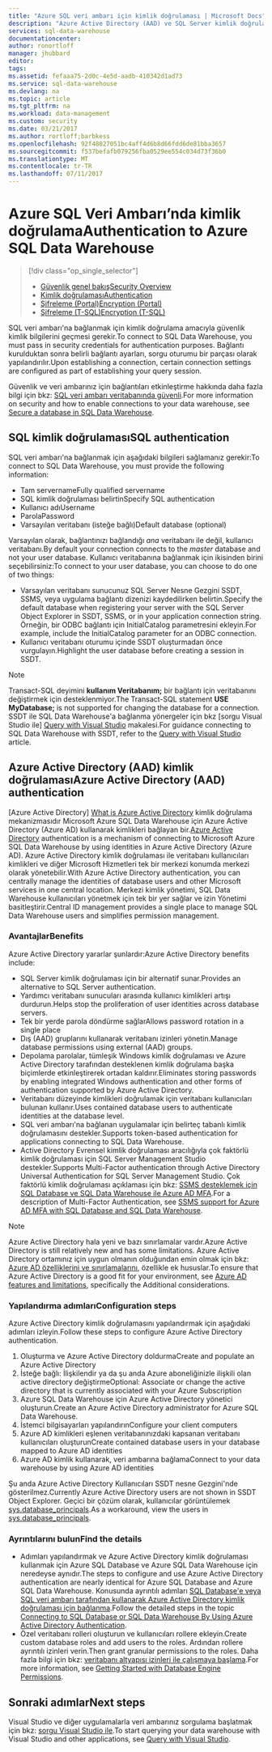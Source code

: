 ```yaml
---
title: "Azure SQL veri ambarı için kimlik doğrulaması | Microsoft Docs"
description: "Azure Active Directory (AAD) ve SQL Server kimlik doğrulaması Azure SQL veri ambarı."
services: sql-data-warehouse
documentationcenter: 
author: ronortloff
manager: jhubbard
editor: 
tags: 
ms.assetid: fefaaa75-2d0c-4e5d-aadb-410342d1ad73
ms.service: sql-data-warehouse
ms.devlang: na
ms.topic: article
ms.tgt_pltfrm: na
ms.workload: data-management
ms.custom: security
ms.date: 03/21/2017
ms.author: rortloff;barbkess
ms.openlocfilehash: 92f48027051bc4aff4d6b8d66fdd6de81bba3657
ms.sourcegitcommit: f537befafb079256fba0529ee554c034d73f36b0
ms.translationtype: MT
ms.contentlocale: tr-TR
ms.lasthandoff: 07/11/2017
---
```

# <a name="authentication-to-azure-sql-data-warehouse"></a><span data-ttu-id="b751e-103">Azure SQL Veri Ambarı’nda kimlik doğrulama</span><span class="sxs-lookup"><span data-stu-id="b751e-103">Authentication to Azure SQL Data Warehouse</span></span>
> [!div class="op_single_selector"]
> * [<span data-ttu-id="b751e-104">Güvenlik genel bakış</span><span class="sxs-lookup"><span data-stu-id="b751e-104">Security Overview</span></span>](sql-data-warehouse-overview-manage-security.md)
> * [<span data-ttu-id="b751e-105">Kimlik doğrulaması</span><span class="sxs-lookup"><span data-stu-id="b751e-105">Authentication</span></span>](sql-data-warehouse-authentication.md)
> * [<span data-ttu-id="b751e-106">Şifreleme (Portal)</span><span class="sxs-lookup"><span data-stu-id="b751e-106">Encryption (Portal)</span></span>](sql-data-warehouse-encryption-tde.md)
> * [<span data-ttu-id="b751e-107">Şifreleme (T-SQL)</span><span class="sxs-lookup"><span data-stu-id="b751e-107">Encryption (T-SQL)</span></span>](sql-data-warehouse-encryption-tde-tsql.md)
> 
> 

<span data-ttu-id="b751e-108">SQL veri ambarı'na bağlanmak için kimlik doğrulama amacıyla güvenlik kimlik bilgilerini geçmesi gerekir.</span><span class="sxs-lookup"><span data-stu-id="b751e-108">To connect to SQL Data Warehouse, you must pass in security credentials for authentication purposes.</span></span> <span data-ttu-id="b751e-109">Bağlantı kurulduktan sonra belirli bağlantı ayarları, sorgu oturumu bir parçası olarak yapılandırılır.</span><span class="sxs-lookup"><span data-stu-id="b751e-109">Upon establishing a connection, certain connection settings are configured as part of establishing your query session.</span></span>  

<span data-ttu-id="b751e-110">Güvenlik ve veri ambarınız için bağlantıları etkinleştirme hakkında daha fazla bilgi için bkz: [SQL veri ambarı veritabanında güvenli][Secure a database in SQL Data Warehouse].</span><span class="sxs-lookup"><span data-stu-id="b751e-110">For more information on security and how to enable connections to your data warehouse, see [Secure a database in SQL Data Warehouse][Secure a database in SQL Data Warehouse].</span></span>

## <a name="sql-authentication"></a><span data-ttu-id="b751e-111">SQL kimlik doğrulaması</span><span class="sxs-lookup"><span data-stu-id="b751e-111">SQL authentication</span></span>
<span data-ttu-id="b751e-112">SQL veri ambarı'na bağlanmak için aşağıdaki bilgileri sağlamanız gerekir:</span><span class="sxs-lookup"><span data-stu-id="b751e-112">To connect to SQL Data Warehouse, you must provide the following information:</span></span>

* <span data-ttu-id="b751e-113">Tam servername</span><span class="sxs-lookup"><span data-stu-id="b751e-113">Fully qualified servername</span></span>
* <span data-ttu-id="b751e-114">SQL kimlik doğrulaması belirtin</span><span class="sxs-lookup"><span data-stu-id="b751e-114">Specify SQL authentication</span></span>
* <span data-ttu-id="b751e-115">Kullanıcı adı</span><span class="sxs-lookup"><span data-stu-id="b751e-115">Username</span></span>
* <span data-ttu-id="b751e-116">Parola</span><span class="sxs-lookup"><span data-stu-id="b751e-116">Password</span></span>
* <span data-ttu-id="b751e-117">Varsayılan veritabanı (isteğe bağlı)</span><span class="sxs-lookup"><span data-stu-id="b751e-117">Default database (optional)</span></span>

<span data-ttu-id="b751e-118">Varsayılan olarak, bağlantınızı bağlandığı *ana* veritabanı ile değil, kullanıcı veritabanı.</span><span class="sxs-lookup"><span data-stu-id="b751e-118">By default your connection connects to the *master* database and not your user database.</span></span> <span data-ttu-id="b751e-119">Kullanıcı veritabanına bağlanmak için ikisinden birini seçebilirsiniz:</span><span class="sxs-lookup"><span data-stu-id="b751e-119">To connect to your user database, you can choose to do one of two things:</span></span>

* <span data-ttu-id="b751e-120">Varsayılan veritabanı sunucunuz SQL Server Nesne Gezgini SSDT, SSMS, veya uygulama bağlantı dizenizi kaydedilirken belirtin.</span><span class="sxs-lookup"><span data-stu-id="b751e-120">Specify the default database when registering your server with the SQL Server Object Explorer in SSDT, SSMS, or in your application connection string.</span></span> <span data-ttu-id="b751e-121">Örneğin, bir ODBC bağlantı için InitialCatalog parametresini ekleyin.</span><span class="sxs-lookup"><span data-stu-id="b751e-121">For example, include the InitialCatalog parameter for an ODBC connection.</span></span>
* <span data-ttu-id="b751e-122">Kullanıcı veritabanı oturumu içinde SSDT oluşturmadan önce vurgulayın.</span><span class="sxs-lookup"><span data-stu-id="b751e-122">Highlight the user database before creating a session in SSDT.</span></span>

> [!NOTE]
> <span data-ttu-id="b751e-123">Transact-SQL deyimini **kullanım Veritabanım;** bir bağlantı için veritabanını değiştirmek için desteklenmiyor.</span><span class="sxs-lookup"><span data-stu-id="b751e-123">The Transact-SQL statement **USE MyDatabase;** is not supported for changing the database for a connection.</span></span> <span data-ttu-id="b751e-124">SSDT ile SQL Data Warehouse'a bağlanma yönergeler için bkz [sorgu Visual Studio ile] [ Query with Visual Studio] makalesi.</span><span class="sxs-lookup"><span data-stu-id="b751e-124">For guidance connecting to SQL Data Warehouse with SSDT, refer to the [Query with Visual Studio][Query with Visual Studio] article.</span></span>
> 
> 

## <a name="azure-active-directory-aad-authentication"></a><span data-ttu-id="b751e-125">Azure Active Directory (AAD) kimlik doğrulaması</span><span class="sxs-lookup"><span data-stu-id="b751e-125">Azure Active Directory (AAD) authentication</span></span>
<span data-ttu-id="b751e-126">[Azure Active Directory] [ What is Azure Active Directory] kimlik doğrulama mekanizmasıdır Microsoft Azure SQL Data Warehouse için Azure Active Directory (Azure AD) kullanarak kimlikleri bağlayan bir.</span><span class="sxs-lookup"><span data-stu-id="b751e-126">[Azure Active Directory][What is Azure Active Directory] authentication is a mechanism of connecting to Microsoft Azure SQL Data Warehouse by using identities in Azure Active Directory (Azure AD).</span></span> <span data-ttu-id="b751e-127">Azure Active Directory kimlik doğrulaması ile veritabanı kullanıcıları kimlikleri ve diğer Microsoft Hizmetleri tek bir merkezi konumda merkezi olarak yönetebilir.</span><span class="sxs-lookup"><span data-stu-id="b751e-127">With Azure Active Directory authentication, you can centrally manage the identities of database users and other Microsoft services in one central location.</span></span> <span data-ttu-id="b751e-128">Merkezi kimlik yönetimi, SQL Data Warehouse kullanıcıları yönetmek için tek bir yer sağlar ve izin Yönetimi basitleştirir.</span><span class="sxs-lookup"><span data-stu-id="b751e-128">Central ID management provides a single place to manage SQL Data Warehouse users and simplifies permission management.</span></span> 

### <a name="benefits"></a><span data-ttu-id="b751e-129">Avantajlar</span><span class="sxs-lookup"><span data-stu-id="b751e-129">Benefits</span></span>
<span data-ttu-id="b751e-130">Azure Active Directory yararlar şunlardır:</span><span class="sxs-lookup"><span data-stu-id="b751e-130">Azure Active Directory benefits include:</span></span>

* <span data-ttu-id="b751e-131">SQL Server kimlik doğrulaması için bir alternatif sunar.</span><span class="sxs-lookup"><span data-stu-id="b751e-131">Provides an alternative to SQL Server authentication.</span></span>
* <span data-ttu-id="b751e-132">Yardımcı veritabanı sunucuları arasında kullanıcı kimlikleri artışı durdurun.</span><span class="sxs-lookup"><span data-stu-id="b751e-132">Helps stop the proliferation of user identities across database servers.</span></span>
* <span data-ttu-id="b751e-133">Tek bir yerde parola döndürme sağlar</span><span class="sxs-lookup"><span data-stu-id="b751e-133">Allows password rotation in a single place</span></span>
* <span data-ttu-id="b751e-134">Dış (AAD) gruplarını kullanarak veritabanı izinleri yönetin.</span><span class="sxs-lookup"><span data-stu-id="b751e-134">Manage database permissions using external (AAD) groups.</span></span>
* <span data-ttu-id="b751e-135">Depolama parolalar, tümleşik Windows kimlik doğrulaması ve Azure Active Directory tarafından desteklenen kimlik doğrulama başka biçimlerde etkinleştirerek ortadan kaldırır.</span><span class="sxs-lookup"><span data-stu-id="b751e-135">Eliminates storing passwords by enabling integrated Windows authentication and other forms of authentication supported by Azure Active Directory.</span></span>
* <span data-ttu-id="b751e-136">Veritabanı düzeyinde kimlikleri doğrulamak için veritabanı kullanıcıları bulunan kullanır.</span><span class="sxs-lookup"><span data-stu-id="b751e-136">Uses contained database users to authenticate identities at the database level.</span></span>
* <span data-ttu-id="b751e-137">SQL veri ambarı'na bağlanan uygulamalar için belirteç tabanlı kimlik doğrulamasını destekler.</span><span class="sxs-lookup"><span data-stu-id="b751e-137">Supports token-based authentication for applications connecting to SQL Data Warehouse.</span></span>
* <span data-ttu-id="b751e-138">Active Directory Evrensel kimlik doğrulaması aracılığıyla çok faktörlü kimlik doğrulaması için SQL Server Management Studio destekler.</span><span class="sxs-lookup"><span data-stu-id="b751e-138">Supports Multi-Factor authentication through Active Directory Universal Authentication for SQL Server Management Studio.</span></span> <span data-ttu-id="b751e-139">Çok faktörlü kimlik doğrulaması açıklaması için bkz: [SSMS desteklemek için SQL Database ve SQL Data Warehouse ile Azure AD MFA](../sql-database/sql-database-ssms-mfa-authentication.md).</span><span class="sxs-lookup"><span data-stu-id="b751e-139">For a description of Multi-Factor Authentication, see [SSMS support for Azure AD MFA with SQL Database and SQL Data Warehouse](../sql-database/sql-database-ssms-mfa-authentication.md).</span></span>

> [!NOTE]
> <span data-ttu-id="b751e-140">Azure Active Directory hala yeni ve bazı sınırlamalar vardır.</span><span class="sxs-lookup"><span data-stu-id="b751e-140">Azure Active Directory is still relatively new and has some limitations.</span></span> <span data-ttu-id="b751e-141">Azure Active Directory ortamınız için uygun olmanın olduğundan emin olmak için bkz: [Azure AD özelliklerini ve sınırlamalarını][Azure AD features and limitations], özellikle ek hususlar.</span><span class="sxs-lookup"><span data-stu-id="b751e-141">To ensure that Azure Active Directory is a good fit for your environment, see [Azure AD features and limitations][Azure AD features and limitations], specifically the Additional considerations.</span></span>
> 
> 

### <a name="configuration-steps"></a><span data-ttu-id="b751e-142">Yapılandırma adımları</span><span class="sxs-lookup"><span data-stu-id="b751e-142">Configuration steps</span></span>
<span data-ttu-id="b751e-143">Azure Active Directory kimlik doğrulamasını yapılandırmak için aşağıdaki adımları izleyin.</span><span class="sxs-lookup"><span data-stu-id="b751e-143">Follow these steps to configure Azure Active Directory authentication.</span></span>

1. <span data-ttu-id="b751e-144">Oluşturma ve Azure Active Directory doldurma</span><span class="sxs-lookup"><span data-stu-id="b751e-144">Create and populate an Azure Active Directory</span></span>
2. <span data-ttu-id="b751e-145">İsteğe bağlı: İlişkilendir ya da şu anda Azure aboneliğinizle ilişkili olan active directory değiştirme</span><span class="sxs-lookup"><span data-stu-id="b751e-145">Optional: Associate or change the active directory that is currently associated with your Azure Subscription</span></span>
3. <span data-ttu-id="b751e-146">Azure SQL Data Warehouse için Azure Active Directory yönetici oluşturun.</span><span class="sxs-lookup"><span data-stu-id="b751e-146">Create an Azure Active Directory administrator for Azure SQL Data Warehouse.</span></span>
4. <span data-ttu-id="b751e-147">İstemci bilgisayarları yapılandırın</span><span class="sxs-lookup"><span data-stu-id="b751e-147">Configure your client computers</span></span>
5. <span data-ttu-id="b751e-148">Azure AD kimlikleri eşlenen veritabanınızdaki kapsanan veritabanı kullanıcıları oluşturun</span><span class="sxs-lookup"><span data-stu-id="b751e-148">Create contained database users in your database mapped to Azure AD identities</span></span>
6. <span data-ttu-id="b751e-149">Azure AD kimlik kullanarak, veri ambarına bağlama</span><span class="sxs-lookup"><span data-stu-id="b751e-149">Connect to your data warehouse by using Azure AD identities</span></span>

<span data-ttu-id="b751e-150">Şu anda Azure Active Directory Kullanıcıları SSDT nesne Gezgini'nde gösterilmez.</span><span class="sxs-lookup"><span data-stu-id="b751e-150">Currently Azure Active Directory users are not shown in SSDT Object Explorer.</span></span> <span data-ttu-id="b751e-151">Geçici bir çözüm olarak, kullanıcılar görüntülemek [sys.database_principals](https://msdn.microsoft.com/library/ms187328.aspx).</span><span class="sxs-lookup"><span data-stu-id="b751e-151">As a workaround, view the users in [sys.database_principals](https://msdn.microsoft.com/library/ms187328.aspx).</span></span>

### <a name="find-the-details"></a><span data-ttu-id="b751e-152">Ayrıntılarını bulun</span><span class="sxs-lookup"><span data-stu-id="b751e-152">Find the details</span></span>
* <span data-ttu-id="b751e-153">Adımları yapılandırmak ve Azure Active Directory kimlik doğrulaması kullanmak için Azure SQL Database ve Azure SQL Data Warehouse için neredeyse aynıdır.</span><span class="sxs-lookup"><span data-stu-id="b751e-153">The steps to configure and use Azure Active Directory authentication are nearly identical for Azure SQL Database and Azure SQL Data Warehouse.</span></span> <span data-ttu-id="b751e-154">Konusunda ayrıntılı adımları [SQL Database'e veya SQL veri ambarı tarafından kullanarak Azure Active Directory kimlik doğrulaması için bağlanma](../sql-database/sql-database-aad-authentication.md).</span><span class="sxs-lookup"><span data-stu-id="b751e-154">Follow the detailed steps in the topic [Connecting to SQL Database or SQL Data Warehouse By Using Azure Active Directory Authentication](../sql-database/sql-database-aad-authentication.md).</span></span>
* <span data-ttu-id="b751e-155">Özel veritabanı rolleri oluşturun ve kullanıcıları rollere ekleyin.</span><span class="sxs-lookup"><span data-stu-id="b751e-155">Create custom database roles and add users to the roles.</span></span> <span data-ttu-id="b751e-156">Ardından rollere ayrıntılı izinleri verin.</span><span class="sxs-lookup"><span data-stu-id="b751e-156">Then grant granular permissions to the roles.</span></span> <span data-ttu-id="b751e-157">Daha fazla bilgi için bkz: [veritabanı altyapısı izinleri ile çalışmaya başlama](https://msdn.microsoft.com/library/mt667986.aspx).</span><span class="sxs-lookup"><span data-stu-id="b751e-157">For more information, see [Getting Started with Database Engine Permissions](https://msdn.microsoft.com/library/mt667986.aspx).</span></span>

## <a name="next-steps"></a><span data-ttu-id="b751e-158">Sonraki adımlar</span><span class="sxs-lookup"><span data-stu-id="b751e-158">Next steps</span></span>
<span data-ttu-id="b751e-159">Visual Studio ve diğer uygulamalarla veri ambarınız sorgulama başlatmak için bkz: [sorgu Visual Studio ile][Query with Visual Studio].</span><span class="sxs-lookup"><span data-stu-id="b751e-159">To start querying your data warehouse with Visual Studio and other applications, see [Query with Visual Studio][Query with Visual Studio].</span></span>

<!-- Article references -->
[Secure a database in SQL Data Warehouse]: ./sql-data-warehouse-overview-manage-security.md
[Query with Visual Studio]: ./sql-data-warehouse-query-visual-studio.md
[What is Azure Active Directory]: ../active-directory/active-directory-whatis.md
[Azure AD features and limitations]: ../sql-database/sql-database-aad-authentication.md#azure-ad-features-and-limitations
